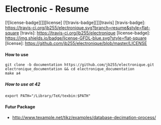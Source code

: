 # Electronic - Resume

[![license-badge][]][license] [![travis-badge][]][travis]
[travis-badge]: https://travis-ci.org/jb255/electronique.svg?branch=resume&style=flat-square
[travis]: https://travis-ci.org/jb255/electronique
[license-badge]: https://img.shields.io/badge/license-GFDL-blue.svg?style=flat-square
[license]: https://github.com/jb255/electronique/blob/master/LICENSE

#### How to use
```shell
git clone -b documentation https://github.com/jb255/electronique.git electronique_documentation && cd electronique_documentation
make a4
```

##### How to use at 42
```shell
export PATH="/Library/TeX/texbin:$PATH"
```

#### Futur Package
* http://www.texample.net/tikz/examples/database-decimation-process/
